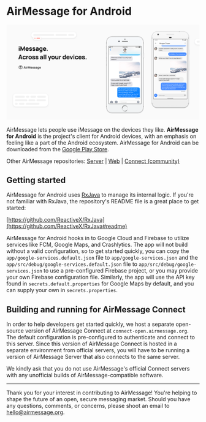 # AirMessage for Android

![AirMessage's website header](README/hero.png)

AirMessage lets people use iMessage on the devices they like.
**AirMessage for Android** is the project's client for Android devices, with an emphasis on feeling like a part of the Android ecosystem.
AirMessage for Android can be downloaded from the [Google Play Store](https://play.google.com/store/apps/details?id=me.tagavari.airmessage).

Other AirMessage repositories:
[Server](https://github.com/airmessage/airmessage-server) |
[Web](https://github.com/airmessage/airmessage-web) |
[Connect (community)](https://github.com/airmessage/airmessage-connect-java)

## Getting started

AirMessage for Android uses [RxJava](https://github.com/ReactiveX/RxJava) to manage its internal logic.
If you're not familiar with RxJava, the repository's README file is a great place to get started:

[https://github.com/ReactiveX/RxJava](https://github.com/ReactiveX/RxJava#readme)

AirMessage for Android hooks in to Google Cloud and Firebase to utilize services like FCM, Google Maps, and Crashlytics.
The app will not build without a valid configuration, so to get started quickly, you can copy the `app/google-services.default.json` file to `app/google-services.json` and the `app/src/debug/google-services.default.json` file to `app/src/debug/google-services.json` to use a pre-configured Firebase project, or you may provide your own Firebase configuration file.
Similarly, the app will use the API key found in `secrets.default.properties` for Google Maps by default, and you can supply your own in `secrets.properties`.

## Building and running for AirMessage Connect

In order to help developers get started quickly, we host a separate open-source version of AirMessage Connect at `connect-open.airmessage.org`.
The default configuration is pre-configured to authenticate and connect to this server.
Since this version of AirMessage Connect is hosted in a separate environment from official servers, you will have to be running a version of AirMessage Server that also connects to the same server.

We kindly ask that you do not use AirMessage's official Connect servers with any unofficial builds of AirMessage-compatible software.

---

Thank you for your interest in contributing to AirMessage!
You're helping to shape the future of an open, secure messaging market.
Should you have any questions, comments, or concerns, please shoot an email to [hello@airmessage.org](mailto:hello@airmessage.org).
